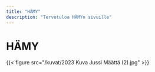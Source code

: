 ```yaml
---
title: "HÄMY"
description: "Tervetuloa HÄMYn sivuille"
---
```


# HÄMY

{{< figure src="/kuvat/2023 Kuva Jussi Määttä (2).jpg" >}}






